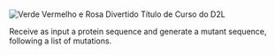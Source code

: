 # <p align="center">
  ![Verde Vermelho e Rosa Divertido Título de Curso do D2L](https://user-images.githubusercontent.com/114628584/219532582-4dfdfaa1-4b0e-4d29-b1a2-8991f108c781.jpg)



Receive as input a protein sequence and generate a mutant sequence, following a list of mutations.
